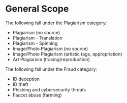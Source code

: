# General Scope

The following fall under the Plagiarism category:
- Plagiarism (no source)
- Plagiarism - Translation
- Plagiarism - Spinning
- Image/Photo Plagiarism (no source)
- Image/Photo Plagiarism (artistic tags, appropriation)
- Art Plagiarism (tracing/reproduction)

The following fall under the Fraud category:
- ID deception
- ID theft
- Phishing and cybersecurity threats
- Faucet abuse (farming)
